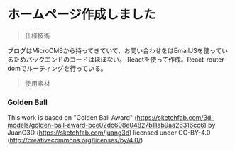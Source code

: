# ホームページ作成しました

> 仕様技術

ブログはMicroCMSから持ってきていて、お問い合わせをはEmailJSを使っているためバックエンドのコードはほぼない。
Reactを使って作成。React-router-domでルーティングを行っている。

> 使用素材

### Golden Ball
This work is based on "Golden Ball Award" (https://sketchfab.com/3d-models/golden-ball-award-bce02dc608e04827b11ab9aa26316cc6) by JuanG3D (https://sketchfab.com/juang3d) licensed under CC-BY-4.0 (http://creativecommons.org/licenses/by/4.0/)
